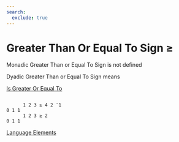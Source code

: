 ```yaml
---
search:
  exclude: true
---
```






<h1 class="heading"><span class="name">Greater Than Or Equal To Sign</span> <span class="command">≥</span></h1>



Monadic Greater Than or Equal To Sign is not defined

Dyadic Greater Than or Equal To Sign means


[Is Greater Or Equal To](../primitive-functions/greater-or-equal.md)
```apl

      1 2 3 ≥ 4 2 ¯1
0 1 1
      1 2 3 ≥ 2
0 1 1

```


[Language Elements](./language-elements.md)


